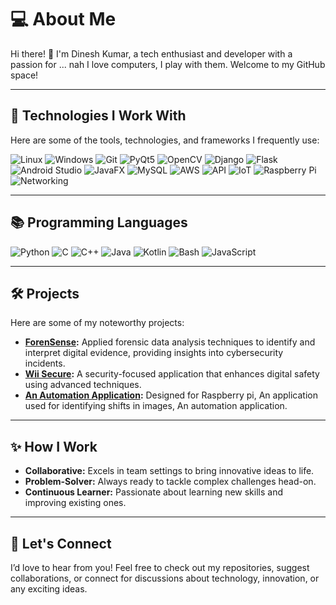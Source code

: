 # 💻 About Me  

Hi there! 👋 I'm Dinesh Kumar, a tech enthusiast and developer with a passion for ... nah I love computers, I play with them. Welcome to my GitHub space!

---

## 🚀 Technologies I Work With  
Here are some of the tools, technologies, and frameworks I frequently use:  

<p align="left">
  <img src="https://img.shields.io/badge/Linux-FCC624?style=for-the-badge&logo=linux&logoColor=black" alt="Linux">
  <img src="https://img.shields.io/badge/Windows-0078D6?style=for-the-badge&logo=windows&logoColor=white" alt="Windows">
  <img src="https://img.shields.io/badge/Git-F05032?style=for-the-badge&logo=git&logoColor=white" alt="Git">
  <img src="https://img.shields.io/badge/PyQt5-41CD52?style=for-the-badge&logo=qt&logoColor=white" alt="PyQt5">
  <img src="https://img.shields.io/badge/OpenCV-5C3EE8?style=for-the-badge&logo=opencv&logoColor=white" alt="OpenCV">
  <img src="https://img.shields.io/badge/Django-092E20?style=for-the-badge&logo=django&logoColor=white" alt="Django">
  <img src="https://img.shields.io/badge/Flask-000000?style=for-the-badge&logo=flask&logoColor=white" alt="Flask">
  <img src="https://img.shields.io/badge/Android%20Studio-3DDC84?style=for-the-badge&logo=android-studio&logoColor=white" alt="Android Studio">
  <img src="https://img.shields.io/badge/JavaFX-5382A1?style=for-the-badge&logo=java&logoColor=white" alt="JavaFX">
  <img src="https://img.shields.io/badge/MySQL-4479A1?style=for-the-badge&logo=mysql&logoColor=white" alt="MySQL">
  <img src="https://img.shields.io/badge/AWS-232F3E?style=for-the-badge&logo=amazon-aws&logoColor=white" alt="AWS">
  <img src="https://img.shields.io/badge/API-0052CC?style=for-the-badge&logo=api&logoColor=white" alt="API">
  <img src="https://img.shields.io/badge/IoT-FF5722?style=for-the-badge&logo=raspberry-pi&logoColor=white" alt="IoT">
  <img src="https://img.shields.io/badge/Raspberry%20Pi-C51A4A?style=for-the-badge&logo=raspberry-pi&logoColor=white" alt="Raspberry Pi">
  <img src="https://img.shields.io/badge/Networking-1572B6?style=for-the-badge&logo=cisco&logoColor=white" alt="Networking">
</p>


---

## 📚 Programming Languages  

<p align="left">
  <img src="https://img.shields.io/badge/Python-3776AB?style=for-the-badge&logo=python&logoColor=white" alt="Python">
  <img src="https://img.shields.io/badge/C-00599C?style=for-the-badge&logo=c&logoColor=white" alt="C">
  <img src="https://img.shields.io/badge/C++-00599C?style=for-the-badge&logo=cplusplus&logoColor=white" alt="C++">
  <img src="https://img.shields.io/badge/Java-007396?style=for-the-badge&logo=java&logoColor=white" alt="Java">
  <img src="https://img.shields.io/badge/Kotlin-0095D5?style=for-the-badge&logo=kotlin&logoColor=white" alt="Kotlin">
  <img src="https://img.shields.io/badge/Bash-4EAA25?style=for-the-badge&logo=gnu-bash&logoColor=white" alt="Bash">
  <img src="https://img.shields.io/badge/JavaScript-F7DF1E?style=for-the-badge&logo=javascript&logoColor=black" alt="JavaScript">
</p>

---

## 🛠️ Projects  
Here are some of my noteworthy projects:  

- **[ForenSense](https://github.com/SanjayRagavendar/ForenSense-v1):** Applied forensic data analysis techniques to identify and interpret digital evidence, providing insights into cybersecurity incidents.  
- **[Wii Secure](https://github.com/sanjayragavendar/wii-secure):** A security-focused application that enhances digital safety using advanced techniques.  
- **[An Automation Application](https://github.com/erenYeager98/pi_project_2):** Designed for Raspberry pi, An application used for identifying shifts in images, An automation application.  

---
## ✨ How I Work  
- **Collaborative:** Excels in team settings to bring innovative ideas to life.  
- **Problem-Solver:** Always ready to tackle complex challenges head-on.  
- **Continuous Learner:** Passionate about learning new skills and improving existing ones.  

---

## 🤝 Let's Connect  
I’d love to hear from you! Feel free to check out my repositories, suggest collaborations, or connect for discussions about technology, innovation, or any exciting ideas.  

